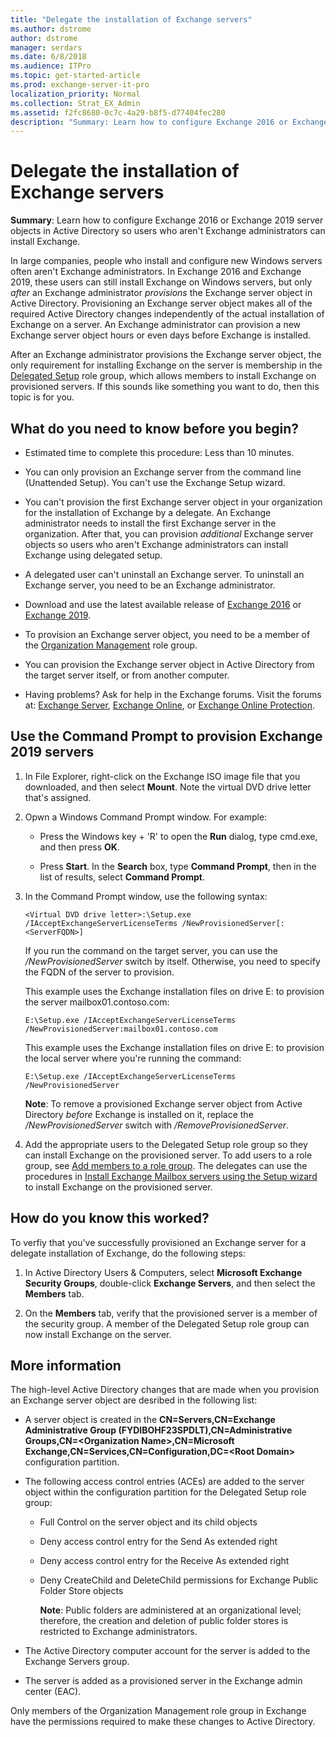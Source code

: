 ```yaml
---
title: "Delegate the installation of Exchange servers"
ms.author: dstrome
author: dstrome
manager: serdars
ms.date: 6/8/2018
ms.audience: ITPro
ms.topic: get-started-article
ms.prod: exchange-server-it-pro
localization_priority: Normal
ms.collection: Strat_EX_Admin
ms.assetid: f2fc8680-0c7c-4a29-b8f5-d77404fec280
description: "Summary: Learn how to configure Exchange 2016 or Exchange 2019 server objects in Active Directory so users who aren't Exchange administrators can install Exchange."
---
```


# Delegate the installation of Exchange servers

 **Summary**: Learn how to configure Exchange 2016 or Exchange 2019 server objects in Active Directory so users who aren't Exchange administrators can install Exchange.
  
In large companies, people who install and configure new Windows servers often aren't Exchange administrators. In Exchange 2016 and Exchange 2019, these users can still install Exchange on Windows servers, but only _after_ an Exchange administrator *provisions* the Exchange server object in Active Directory. Provisioning an Exchange server object makes all of the required Active Directory changes independently of the actual installation of Exchange on a server. An Exchange administrator can provision a new Exchange server object hours or even days before Exchange is installed.

After an Exchange administrator provisions the Exchange server object, the only requirement for installing Exchange on the server is membership in the [Delegated Setup](https://technet.microsoft.com/library/dd876881(v=exchg.150).aspx) role group, which allows members to install Exchange on provisioned servers. If this sounds like something you want to do, then this topic is for you.
    
## What do you need to know before you begin?

- Estimated time to complete this procedure: Less than 10 minutes.

- You can only provision an Exchange server from the command line (Unattended Setup). You can't use the Exchange Setup wizard.

- You can't provision the first Exchange server object in your organization for the installation of Exchange by a delegate. An Exchange administrator needs to install the first Exchange server in the organization. After that, you can provision _additional_ Exchange server objects so users who aren't Exchange administrators can install Exchange using delegated setup.

- A delegated user can't uninstall an Exchange server. To uninstall an Exchange server, you need to be an Exchange administrator.

- Download and use the latest available release of [Exchange 2016](../../new-features/updates.md) or [Exchange 2019](../../new-features/updates-2019.md).

- To provision an Exchange server object, you need to be a member of the [Organization Management](https://technet.microsoft.com/library/dd335087(v=exchg.150).aspx) role group.

- You can provision the Exchange server object in Active Directory from the target server itself, or from another computer.

- Having problems? Ask for help in the Exchange forums. Visit the forums at: [Exchange Server](https://go.microsoft.com/fwlink/p/?linkId=60612), [Exchange Online](https://go.microsoft.com/fwlink/p/?linkId=267542), or [Exchange Online Protection](https://go.microsoft.com/fwlink/p/?linkId=285351).

## Use the Command Prompt to provision Exchange 2019 servers

1. In File Explorer, right-click on the Exchange ISO image file that you downloaded, and then select **Mount**. Note the virtual DVD drive letter that's assigned.
  
2. Opwn a Windows Command Prompt window. For example:

    - Press the Windows key + 'R' to open the **Run** dialog, type cmd.exe, and then press **OK**.

    - Press **Start**. In the **Search** box, type **Command Prompt**, then in the list of results, select **Command Prompt**.

3. In the Command Prompt window, use the following syntax:

    ```
    <Virtual DVD drive letter>:\Setup.exe /IAcceptExchangeServerLicenseTerms /NewProvisionedServer[:<ServerFQDN>]
    ```

    If you run the command on the target server, you can use the _/NewProvisionedServer_ switch by itself. Otherwise, you need to specify the FQDN of the server to provision.

    This example uses the Exchange installation files on drive E: to provision the server mailbox01.contoso.com:

    ```
    E:\Setup.exe /IAcceptExchangeServerLicenseTerms /NewProvisionedServer:mailbox01.contoso.com
    ```

    This example uses the Exchange installation files on drive E: to provision the local server where you're running the command: 

    ```
    E:\Setup.exe /IAcceptExchangeServerLicenseTerms /NewProvisionedServer
    ```

    **Note**: To remove a provisioned Exchange server object from Active Directory _before_ Exchange is installed on it, replace the _/NewProvisionedServer_ switch with _/RemoveProvisionedServer_.

4. Add the appropriate users to the Delegated Setup role group so they can install Exchange on the provisioned server. To add users to a role group, see [Add members to a role group](../../permissions/role-group-members.md#add). The delegates can use the procedures in [Install Exchange Mailbox servers using the Setup wizard](install-mailbox-role.md) to install Exchange on the provisioned server.
  
## How do you know this worked?

To verfiy that you've successfully provisioned an Exchange server for a delegate installation of Exchange, do the following steps:
    
1. In Active Directory Users & Computers, select **Microsoft Exchange Security Groups**, double-click **Exchange Servers**, and then select the **Members** tab.
    
2. On the **Members** tab, verify that the provisioned server is a member of the security group. A member of the Delegated Setup role group can now install Exchange on the server.
    
## More information

The high-level Active Directory changes that are made when you provision an Exchange server object are desribed in the following list: 
  
- A server object is created in the **CN=Servers,CN=Exchange Administrative Group (FYDIBOHF23SPDLT),CN=Administrative Groups,CN=\<Organization Name\>,CN=Microsoft Exchange,CN=Services,CN=Configuration,DC=\<Root Domain\>** configuration partition.
    
- The following access control entries (ACEs) are added to the server object within the configuration partition for the Delegated Setup role group:
    
  - Full Control on the server object and its child objects
    
  - Deny access control entry for the Send As extended right
    
  - Deny access control entry for the Receive As extended right
    
  - Deny CreateChild and DeleteChild permissions for Exchange Public Folder Store objects
    
     **Note**: Public folders are administered at an organizational level; therefore, the creation and deletion of public folder stores is restricted to Exchange administrators.
  
- The Active Directory computer account for the server is added to the Exchange Servers group.
    
- The server is added as a provisioned server in the Exchange admin center (EAC).

Only members of the Organization Management role group in Exchange have the permissions required to make these changes to Active Directory.
